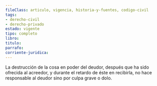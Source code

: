 ```yaml
---
fileClass: articulo, vigencia, historia-y-fuentes, codigo-civil
tags:
- derecho-civil
- derecho-privado
estado: vigente
tipo: completo
libro:
titulo:
parrafo:
corriente-juridica:
---
```

La destrucción de la cosa en poder del deudor, después que ha sido ofrecida al acreedor, y durante el retardo de éste en recibirla, no hace responsable al deudor sino por culpa grave o dolo.